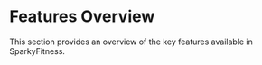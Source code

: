
# Features Overview

This section provides an overview of the key features available in SparkyFitness.